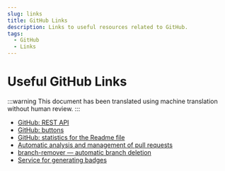 ```yaml
---
slug: links
title: GitHub Links
description: Links to useful resources related to GitHub.
tags:
  - GitHub
  - Links
---
```


# Useful GitHub Links

:::warning
This document has been translated using machine translation without human review.
:::

* [GitHub: REST API](https://docs.github.com/en/rest)
* [GitHub: buttons](https://buttons.github.io)
* [GitHub: statistics for the Readme file](https://github.com/anuraghazra/github-readme-stats)
* [Automatic analysis and management of pull requests](https://github.com/sfm-tools/bighut-relabel)
* [branch-remover — automatic branch deletion](https://github.com/sfm-tools/branch-remover)
* [Service for generating badges](https://badgen.net)
